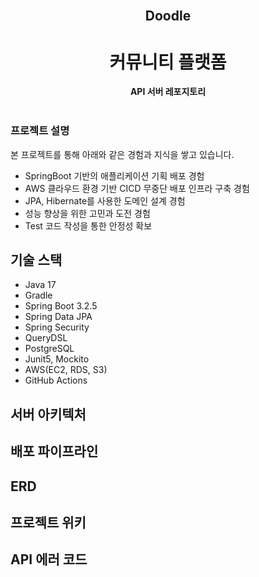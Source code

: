 <div align="center">
  <br>
  <h2> Doodle </h2>
  <h1> 커뮤니티 플랫폼 </h1>
  <strong>API 서버 레포지토리</strong>
</div>
<br>

### 프로젝트 설명

본 프로젝트를 통해 아래와 같은 경험과 지식을 쌓고 있습니다.

- SpringBoot 기반의 애플리케이션 기획 배포 경험
- AWS 클라우드 환경 기반 CICD 무중단 배포 인프라 구축 경험
- JPA, Hibernate를 사용한 도메인 설계 경험
- 성능 향상을 위한 고민과 도전 경험
- Test 코드 작성을 통한 안정성 확보

## 기술 스택

- Java 17
- Gradle
- Spring Boot 3.2.5
- Spring Data JPA
- Spring Security
- QueryDSL
- PostgreSQL
- Junit5, Mockito
- AWS(EC2, RDS, S3)
- GitHub Actions

## 서버 아키텍처

## 배포 파이프라인

## ERD

## 프로젝트 위키

## API 에러 코드